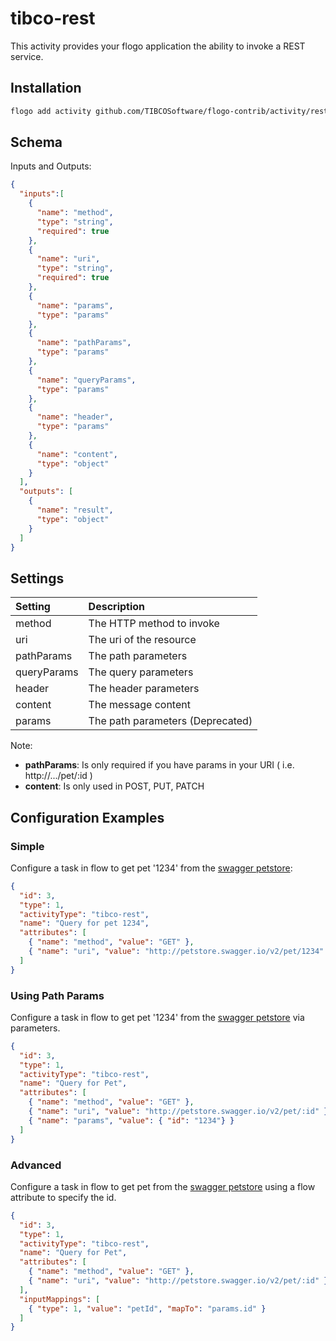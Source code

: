 # tibco-rest
This activity provides your flogo application the ability to invoke a REST service.


## Installation

```bash
flogo add activity github.com/TIBCOSoftware/flogo-contrib/activity/rest
```

## Schema
Inputs and Outputs:

```json
{
  "inputs":[
    {
      "name": "method",
      "type": "string",
      "required": true
    },
    {
      "name": "uri",
      "type": "string",
      "required": true
    },
    {
      "name": "params",
      "type": "params"
    },
    {
      "name": "pathParams",
      "type": "params"
    },
    {
      "name": "queryParams",
      "type": "params"
    },
    {
      "name": "header",
      "type": "params"
    },
    {
      "name": "content",
      "type": "object"
    }
  ],
  "outputs": [
    {
      "name": "result",
      "type": "object"
    }
  ]
}
```
## Settings
| Setting     | Description    |
|:------------|:---------------|
| method      | The HTTP method to invoke |         
| uri         | The uri of the resource   |
| pathParams  | The path parameters |
| queryParams | The query parameters |
| header      | The header parameters |
| content     | The message content |
| params      | The path parameters (Deprecated) |
Note: 

* **pathParams**: Is only required if you have params in your URI ( i.e. http://.../pet/:id )
* **content**: Is only used in POST, PUT, PATCH

## Configuration Examples
### Simple
Configure a task in flow to get pet '1234' from the [swagger petstore](http://petstore.swagger.io):

```json
{
  "id": 3,
  "type": 1,
  "activityType": "tibco-rest",
  "name": "Query for pet 1234",
  "attributes": [
    { "name": "method", "value": "GET" },
    { "name": "uri", "value": "http://petstore.swagger.io/v2/pet/1234" }
  ]
}
```
### Using Path Params
Configure a task in flow to get pet '1234' from the [swagger petstore](http://petstore.swagger.io) via parameters.

```json
{
  "id": 3,
  "type": 1,
  "activityType": "tibco-rest",
  "name": "Query for Pet",
  "attributes": [
    { "name": "method", "value": "GET" },
    { "name": "uri", "value": "http://petstore.swagger.io/v2/pet/:id" },
    { "name": "params", "value": { "id": "1234"} }
  ]
}
```
### Advanced
Configure a task in flow to get pet from the [swagger petstore](http://petstore.swagger.io) using a flow attribute to specify the id.

```json
{
  "id": 3,
  "type": 1,
  "activityType": "tibco-rest",
  "name": "Query for Pet",
  "attributes": [
    { "name": "method", "value": "GET" },
    { "name": "uri", "value": "http://petstore.swagger.io/v2/pet/:id" },
  ],
  "inputMappings": [
    { "type": 1, "value": "petId", "mapTo": "params.id" }
  ]
}
```
